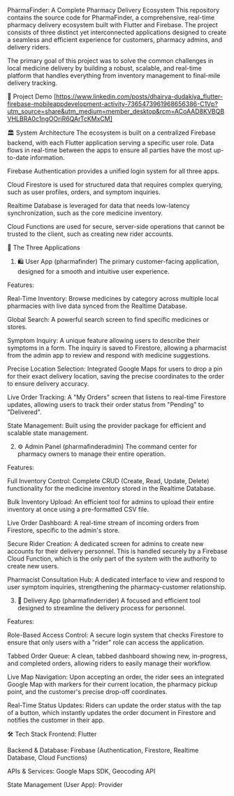 PharmaFinder: A Complete Pharmacy Delivery Ecosystem
This repository contains the source code for PharmaFinder, a comprehensive, real-time pharmacy delivery ecosystem built with Flutter and Firebase. The project consists of three distinct yet interconnected applications designed to create a seamless and efficient experience for customers, pharmacy admins, and delivery riders.

The primary goal of this project was to solve the common challenges in local medicine delivery by building a robust, scalable, and real-time platform that handles everything from inventory management to final-mile delivery tracking.

🎥 Project Demo
[https://www.linkedin.com/posts/dhairya-dudakiya_flutter-firebase-mobileappdevelopment-activity-7365473961968656386-C1Vp?utm_source=share&utm_medium=member_desktop&rcm=ACoAAD8KVBQBVHLBRA0c1ngOOriR6QArTcKMxCM]

🏛️ System Architecture
The ecosystem is built on a centralized Firebase backend, with each Flutter application serving a specific user role. Data flows in real-time between the apps to ensure all parties have the most up-to-date information.

Firebase Authentication provides a unified login system for all three apps.

Cloud Firestore is used for structured data that requires complex querying, such as user profiles, orders, and symptom inquiries.

Realtime Database is leveraged for data that needs low-latency synchronization, such as the core medicine inventory.

Cloud Functions are used for secure, server-side operations that cannot be trusted to the client, such as creating new rider accounts.

📱 The Three Applications
1. 🛍️ User App (pharmafinder)
The primary customer-facing application, designed for a smooth and intuitive user experience.

Features:

Real-Time Inventory: Browse medicines by category across multiple local pharmacies with live data synced from the Realtime Database.

Global Search: A powerful search screen to find specific medicines or stores.

Symptom Inquiry: A unique feature allowing users to describe their symptoms in a form. The inquiry is saved to Firestore, allowing a pharmacist from the admin app to review and respond with medicine suggestions.

Precise Location Selection: Integrated Google Maps for users to drop a pin for their exact delivery location, saving the precise coordinates to the order to ensure delivery accuracy.

Live Order Tracking: A "My Orders" screen that listens to real-time Firestore updates, allowing users to track their order status from "Pending" to "Delivered".

State Management: Built using the provider package for efficient and scalable state management.

2. ⚙️ Admin Panel (pharmafinderadmin)
The command center for pharmacy owners to manage their entire operation.

Features:

Full Inventory Control: Complete CRUD (Create, Read, Update, Delete) functionality for the medicine inventory stored in the Realtime Database.

Bulk Inventory Upload: An efficient tool for admins to upload their entire inventory at once using a pre-formatted CSV file.

Live Order Dashboard: A real-time stream of incoming orders from Firestore, specific to the admin's store.

Secure Rider Creation: A dedicated screen for admins to create new accounts for their delivery personnel. This is handled securely by a Firebase Cloud Function, which is the only part of the system with the authority to create new users.

Pharmacist Consultation Hub: A dedicated interface to view and respond to user symptom inquiries, strengthening the pharmacy-customer relationship.

3. 🛵 Delivery App (pharmafinderrider)
A focused and efficient tool designed to streamline the delivery process for personnel.

Features:

Role-Based Access Control: A secure login system that checks Firestore to ensure that only users with a "rider" role can access the application.

Tabbed Order Queue: A clean, tabbed dashboard showing new, in-progress, and completed orders, allowing riders to easily manage their workflow.

Live Map Navigation: Upon accepting an order, the rider sees an integrated Google Map with markers for their current location, the pharmacy pickup point, and the customer's precise drop-off coordinates.

Real-Time Status Updates: Riders can update the order status with the tap of a button, which instantly updates the order document in Firestore and notifies the customer in their app.

🛠️ Tech Stack
Frontend: Flutter

Backend & Database: Firebase (Authentication, Firestore, Realtime Database, Cloud Functions)

APIs & Services: Google Maps SDK, Geocoding API

State Management (User App): Provider
